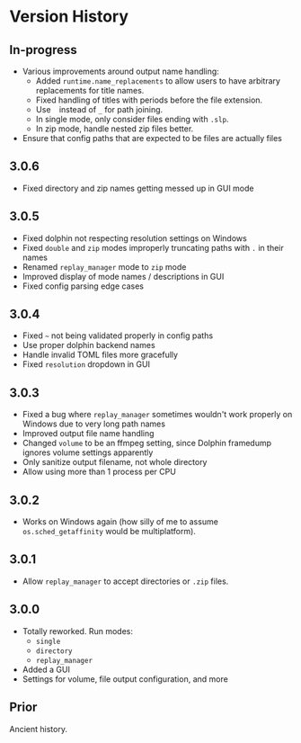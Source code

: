 # Version History

## In-progress

- Various improvements around output name handling:
    - Added `runtime.name_replacements` to allow users to have arbitrary
      replacements for title names.
    - Fixed handling of titles with periods before the file extension.
    - Use ` ` instead of `_` for path joining.
    - In single mode, only consider files ending with `.slp`.
    - In zip mode, handle nested zip files better.
- Ensure that config paths that are expected to be files are actually files

## 3.0.6

- Fixed directory and zip names getting messed up in GUI mode

## 3.0.5

- Fixed dolphin not respecting resolution settings on Windows
- Fixed `double` and `zip` modes improperly truncating paths with `.` in their
  names
- Renamed `replay_manager` mode to `zip` mode
- Improved display of mode names / descriptions in GUI
- Fixed config parsing edge cases

## 3.0.4

- Fixed `~` not being validated properly in config paths
- Use proper dolphin backend names
- Handle invalid TOML files more gracefully
- Fixed `resolution` dropdown in GUI

## 3.0.3

- Fixed a bug where `replay_manager` sometimes wouldn't work properly on
  Windows due to very long path names
- Improved output file name handling
- Changed `volume` to be an ffmpeg setting, since Dolphin framedump ignores
  volume settings apparently
- Only sanitize output filename, not whole directory
- Allow using more than 1 process per CPU

## 3.0.2

- Works on Windows again (how silly of me to assume `os.sched_getaffinity` would
  be multiplatform).

## 3.0.1

- Allow `replay_manager` to accept directories or `.zip` files.

## 3.0.0

- Totally reworked. Run modes:
    - `single`
    - `directory`
    - `replay_manager`
- Added a GUI
- Settings for volume, file output configuration, and more

## Prior

Ancient history.
